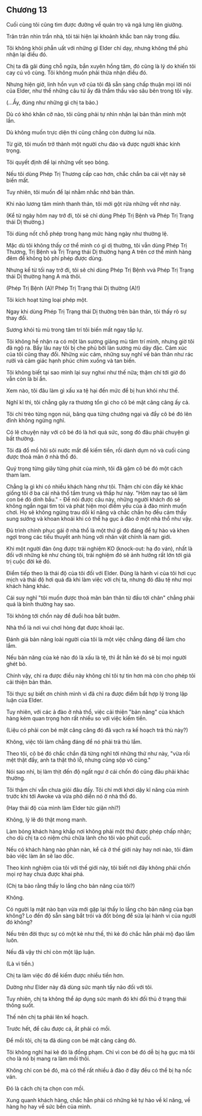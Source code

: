 ## Chương 13

Cuối cùng tôi cũng tìm được đường về quán trọ và ngả lưng lên giường.

Trân trân nhìn trần nhà, tôi tái hiện lại khoảnh khắc ban nãy trong đầu.

Tôi không khỏi phẫn uất với những gì Elder chỉ dạy, nhưng không thể phủ nhận lại điều đó.

Chị ta đã gãi đúng chỗ ngứa, bắn xuyên hồng tâm, đó cũng là lý do khiến tôi cay cú vô cùng. Tôi không muốn phải thừa nhận điều đó.

Nhưng hiện giờ, linh hồn vụn vỡ của tôi đã sẵn sàng chấp thuận mọi lời nói của Elder, như thể những câu từ ấy đã thẩm thấu vào sâu bên trong tôi vậy.

(...Ầy, đúng như những gì chị ta bảo.)

Dù có khó khăn cỡ nào, tôi cũng phải tự nhìn nhận lại bản thân mình một lần.

Dù không muốn trực diện thì cũng chẳng còn đường lui nữa.

Từ giờ, tôi muốn trở thành một người chu đáo và được người khác kính trọng.

Tôi quyết định để lại những vết sẹo bỏng.

Nếu tôi dùng Phép Trị Thương cấp cao hơn, chắc chắn ba cái vệt này sẽ biến mất.

Tuy nhiên, tôi muốn để lại nhằm nhắc nhở bản thân.

Khi nào lương tâm mình thanh thản, tôi mới gột rửa những vết nhơ này.

(Kể từ ngày hôm nay trở đi, tôi sẽ chỉ dùng Phép Trị Bệnh và Phép Trị Trạng thái Dị thường.)

Tôi dùng nốt chỗ phép trong hạng mức hàng ngày như thường lệ.

Mặc dù tôi không thấy cơ thể mình có gì dị thường, tôi vẫn dùng Phép Trị Thương, Trị Bệnh và Trị Trạng thái Dị thường hạng A trên cơ thể mình hàng đêm để không bỏ phí phép được dùng.

Nhưng kể từ tối nay trở đi, tôi sẽ chỉ dùng Phép Trị Bệnh vvà Phép Trị Trạng thái Dị thường hạng A mà thôi.

(Phép Trị Bệnh (A)! Phép Trị Trạng thái Dị thường (A)!)

Tôi kích hoạt từng loại phép một.

Ngay khi dùng Phép Trị Trạng thái Dị thường trên bản thân, tôi thấy rõ sự thay đổi.

Sương khói tù mù trong tâm trí tôi biến mất ngay tắp lự.

Tôi không hề nhận ra có một làn sương giăng mù tâm trí mình, nhưng giờ tôi đã ngộ ra. Bấy lâu nay tôi bị che phủ bởi làn sương mù dày đặc. Cảm xúc của tôi cũng thay đổi. Những xúc cảm, những suy nghĩ về bản thân như rác rưởi và cảm giác hạnh phúc chìm xuống và tan biến.

Tôi không biết tại sao mình lại suy nghxi như thế nữa; thậm chí tới giờ đó vẫn còn là bí ẩn.

Xem nào, tôi đâu làm gì xấu xa tệ hại đến mức để bị hun khói như thế.

Nghĩ kĩ thì, tôi chẳng gây ra thương tổn gì cho cô bé mặt câng câng ấy cả.

Tôi chỉ trèo từng ngọn núi, băng qua từng chướng ngại và đẩy cô bé đó lên đỉnh không ngừng nghỉ.

Có lẽ chuyện này với cô bé đó là hơi quá sức, song đó đâu phải chuyện gì bất thường.

Tôi đã đổ mồ hôi sôi nước mắt để kiếm tiền, rồi dành dụm nó và cuối cùng được thoả mãn ở nhà thổ đó.

Quý trọng từng giây từng phút của mình, tôi đã gặm cô bé đó một cách tham lam.

Chẳng lạ gì khi có nhiều khách hàng như tôi. Thậm chí còn đầy kẻ khác giống tôi ở ba cái nhà thổ tầm trung và thấp hư này. "Hôm nay tao sẽ làm con bé đó dính bầu." - Để nói được câu này, những người khách đó sẽ không ngần ngại tìm tòi và phát hiện mọi điểm yếu của ả đào mình muốn chơi. Họ sẽ không ngừng trau dồi kĩ năng và chắc chắn họ đều cảm thấy sung sướng và khoan khoái khi có thể hạ gục ả đào ở một nhà thổ như vậy.

Đủ trình chinh phục gái ở nhà thổ là một thứ gì đó đáng để tự hào và khen ngợi trong các tiểu thuyết anh hùng với nhân vật chính là nam giới.

Khi một người đàn ông được trải nghiệm KO (knock-out: hạ đo ván), nhất là đối với những kẻ như chúng tôi, trải nghiệm đó sẽ ảnh hưởng rất lớn tới giá trị cuộc đời kẻ đó.

Điểm tiếp theo là thái độ của tôi đối với Elder. Đúng là hành vi của tôi hơi cục mịch và thái độ hơi quá đà khi làm việc với chị ta, nhưng đó đâu tệ như mọi khách hàng khác.

Cái suy nghĩ "tôi muốn được thoả mãn bản thân từ đầu tới chân" chẳng phải quá là bình thường hay sao.

Tôi không tới chốn này để đuổi hoa bắt bướm.

Nhà thổ là nơi vui chơi hòng đạt được khoái lạc.

Đánh giá bản năng loài người của tôi là một việc chẳng đáng để làm cho lắm.

Nếu bản năng của kẻ nào đó là xấu là tệ, thì ắt hẳn kẻ đó sẽ bị mọi người ghét bỏ.

Chính vậy, chỉ ra được điều này không chỉ tôi tự tin hơn mà còn cho phép tôi cải thiện bản thân.

Tôi thực sự biết ơn chính mình vì đã chỉ ra được điểm bất hợp lý trong lập luận của Elder.

Tuy nhiên, với các ả đào ở nhà thổ, việc cải thiện "bản năng" của khách hàng kém quan trọng hơn rất nhiều so với việc kiếm tiền.

(Liệu có phải con bé mặt câng câng đó đã vạch ra kế hoạch trả thù này?)

Không, việc tôi làm chẳng đáng để nó phải trả thù lắm.

Theo tôi, cô bé đó chắc chắn đã từng nghĩ tới những thứ như này, "vừa rồi mệt thật đấy, anh ta thật thô lỗ, nhưng cũng sộp vô cùng."

Nói sao nhỉ, bị làm thịt đến độ ngất ngư ở cái chốn đó cũng đâu phải khác thường.

Tôi thậm chí vẫn chưa giỏi đâu đấy. Tôi chỉ mới khơi dậy kĩ năng của mình trước khi tới Awoke và vừa phô diễn nó ở nhà thổ đó.

(Hay thái độ của mình làm Elder tức giận nhỉ?)

Không, lý lẽ đó thật mong manh.

Làm bỏng khách hàng khắp nơi không phải một thứ được phép chấp nhận; cho dù chị ta có niệm chú chữa lành cho tôi vào phút cuối.

Nếu có khách hàng nào phàn nàn, kể cả ở thế giới này hay nơi nào, tôi đảm bảo việc làm ăn sẽ lao dốc.

Theo kinh nghiệm của tôi với thế giới này, tôi biết nơi đây không phải chốn mọi rợ hay chưa được khai phá.

(Chị ta bảo rằng thấy lo lắng cho bản năng của tôi?)

Không.

Có người lạ mặt nào bạn vừa mới gặp lại thấy lo lắng cho bản năng của bạn không? Lo đến độ sẵn sàng bắt trói và đốt bỏng để sửa lại hành vi của người đó không?

Nếu trên đời thực sự có một kẻ như thế, thì kẻ đó chắc hẳn phải mộ đạo lắm luôn.

Nếu đã vậy thì chỉ còn một lập luận.

(Là vì tiền.)

Chị ta làm việc đó để kiếm được nhiều tiền hơn.

Dường như Elder này đã dùng sức mạnh tẩy não đối với tôi.

Tuy nhiên, chị ta không thể áp dụng sức mạnh đó khi đối thủ ở trạng thái thông suốt.

Thế nên chị ta phải lên kế hoạch.

Trước hết, để câu được cá, ắt phải có mồi.

Để mồi tôi, chị ta đã dùng con bé mặt câng câng đó.

Tôi không nghĩ hai kẻ đó là đồng phạm. Chỉ vì con bé đó dễ bị hạ gục mà tôi cho là nó bị mang ra làm mồi thôi.

Không chỉ con bé đó, mà có thể rất nhiều ả đào ở đây đều có thể bị hạ nốc ván.

Đó là cách chị ta chọn con mồi.

Xung quanh khách hàng, chắc hẳn phải có những kẻ tự hào về kĩ năng, về hàng họ hay về sức bền của mình.

